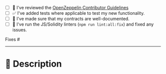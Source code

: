 <!-- 🎉 Thank you for submitting a PR! Before submitting, please review the following checklist: -->

- [ ] 📘 I've reviewed the [OpenZeppelin Contributor Guidelines](/docs/CONTRIBUTING.md)
- [ ] ✅ I've added tests where applicable to test my new functionality.
- [ ] 📖 I've made sure that my contracts are well-documented.
- [ ] 🎨 I've run the JS/Solidity linters (`npm run lint:all:fix`) and fixed any issues.

<!-- **Does this close any open issues?** If so, list them here. -->

Fixes #

---

# 🚀 Description

<!-- Describe the changes introduced in this pull request -->
<!-- Include any context necessary for understanding the PR's purpose. -->